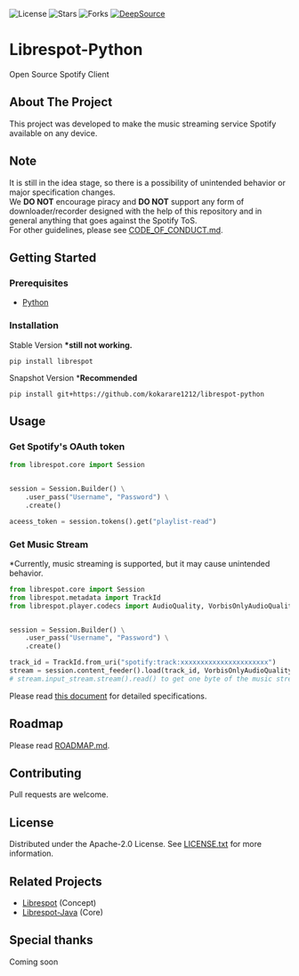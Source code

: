 ![License](https://img.shields.io/github/license/kokarare1212/librespot-python.svg)
![Stars](https://img.shields.io/github/stars/kokarare1212/librespot-python.svg)
![Forks](https://img.shields.io/github/forks/kokarare1212/librespot-python.svg)
[![DeepSource](https://deepsource.io/gh/kokarare1212/librespot-python.svg/?label=active+issues&show_trend=true)](https://deepsource.io/gh/kokarare1212/librespot-python/?ref=repository-badge)

# Librespot-Python

Open Source Spotify Client

## About The Project

This project was developed to make the music streaming service Spotify available
on any device.

## Note

It is still in the idea stage, so there is a possibility of unintended behavior
or major specification changes.  
We **DO NOT** encourage piracy and **DO NOT** support any form of
downloader/recorder designed with the help of this repository and in general
anything that goes against the Spotify ToS.  
For other guidelines, please see
[CODE_OF_CONDUCT.md](https://github.com/kokarare1212/librespot-python/blob/main/CODE_OF_CONDUCT.md).

## Getting Started

### Prerequisites

- [Python](https://python.org/)

### Installation

Stable Version **\*still not working.**

```commandline
pip install librespot
```

Snapshot Version \***Recommended**

```commandline
pip install git+https://github.com/kokarare1212/librespot-python
```

## Usage

### Get Spotify's OAuth token

```python
from librespot.core import Session


session = Session.Builder() \
    .user_pass("Username", "Password") \
    .create()

aceess_token = session.tokens().get("playlist-read")
```

### Get Music Stream

\*Currently, music streaming is supported, but it may cause unintended behavior.

```python
from librespot.core import Session
from librespot.metadata import TrackId
from librespot.player.codecs import AudioQuality, VorbisOnlyAudioQuality


session = Session.Builder() \
    .user_pass("Username", "Password") \
    .create()

track_id = TrackId.from_uri("spotify:track:xxxxxxxxxxxxxxxxxxxxxx")
stream = session.content_feeder().load(track_id, VorbisOnlyAudioQuality(AudioQuality.AudioQuality.VERY_HIGH), False, None)
# stream.input_stream.stream().read() to get one byte of the music stream
```

Please read [this document](https://librespot-python.rtfd.io) for detailed
specifications.

## Roadmap

Please read
[ROADMAP.md](https://github.com/kokarare1212/librespot-python/blob/main/ROADMAP.md).

## Contributing

Pull requests are welcome.

## License

Distributed under the Apache-2.0 License. See
[LICENSE.txt](https://github.com/kokarare1212/librespot-python/blob/main/LICENSE.txt)
for more information.

## Related Projects

- [Librespot](https://github.com/librespot-org/librespot) (Concept)
- [Librespot-Java](https://github.com/librespot-org/librespot-java) (Core)

## Special thanks

Coming soon
